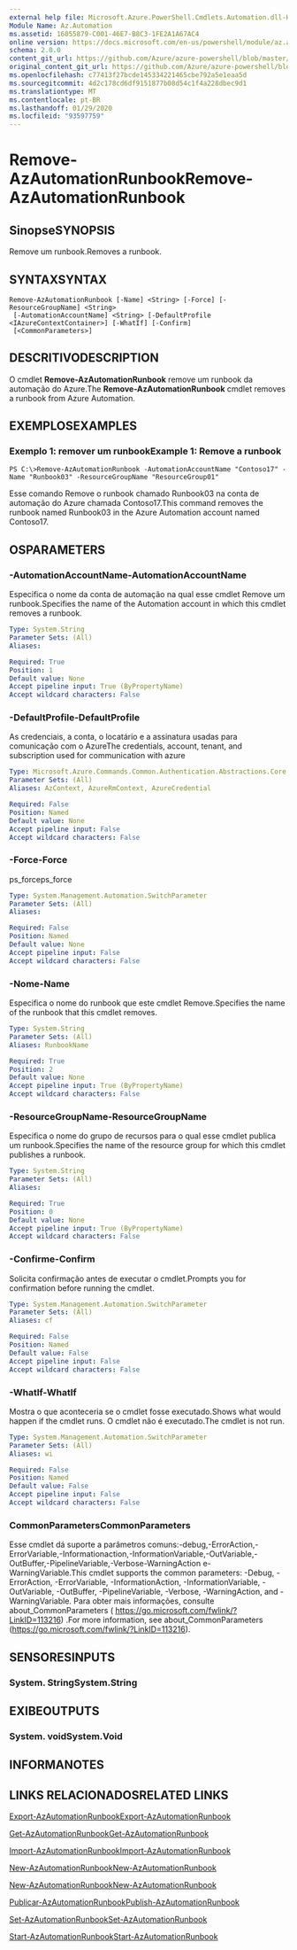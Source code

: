 ```yaml
---
external help file: Microsoft.Azure.PowerShell.Cmdlets.Automation.dll-Help.xml
Module Name: Az.Automation
ms.assetid: 16055879-C001-46E7-B8C3-1FE2A1A67AC4
online version: https://docs.microsoft.com/en-us/powershell/module/az.automation/remove-azautomationrunbook
schema: 2.0.0
content_git_url: https://github.com/Azure/azure-powershell/blob/master/src/Automation/Automation/help/Remove-AzAutomationRunbook.md
original_content_git_url: https://github.com/Azure/azure-powershell/blob/master/src/Automation/Automation/help/Remove-AzAutomationRunbook.md
ms.openlocfilehash: c77413f27bcde145334221465cbe792a5e1eaa5d
ms.sourcegitcommit: 4d2c178cd6df9151877b08d54c1f4a228dbec9d1
ms.translationtype: MT
ms.contentlocale: pt-BR
ms.lasthandoff: 01/29/2020
ms.locfileid: "93597759"
---
```

# <span data-ttu-id="a6add-101">Remove-AzAutomationRunbook</span><span class="sxs-lookup"><span data-stu-id="a6add-101">Remove-AzAutomationRunbook</span></span>

## <span data-ttu-id="a6add-102">Sinopse</span><span class="sxs-lookup"><span data-stu-id="a6add-102">SYNOPSIS</span></span>
<span data-ttu-id="a6add-103">Remove um runbook.</span><span class="sxs-lookup"><span data-stu-id="a6add-103">Removes a runbook.</span></span>

## <span data-ttu-id="a6add-104">SYNTAX</span><span class="sxs-lookup"><span data-stu-id="a6add-104">SYNTAX</span></span>

```
Remove-AzAutomationRunbook [-Name] <String> [-Force] [-ResourceGroupName] <String>
 [-AutomationAccountName] <String> [-DefaultProfile <IAzureContextContainer>] [-WhatIf] [-Confirm]
 [<CommonParameters>]
```

## <span data-ttu-id="a6add-105">DESCRITIVO</span><span class="sxs-lookup"><span data-stu-id="a6add-105">DESCRIPTION</span></span>
<span data-ttu-id="a6add-106">O cmdlet **Remove-AzAutomationRunbook** remove um runbook da automação do Azure.</span><span class="sxs-lookup"><span data-stu-id="a6add-106">The **Remove-AzAutomationRunbook** cmdlet removes a runbook from Azure Automation.</span></span>

## <span data-ttu-id="a6add-107">EXEMPLOS</span><span class="sxs-lookup"><span data-stu-id="a6add-107">EXAMPLES</span></span>

### <span data-ttu-id="a6add-108">Exemplo 1: remover um runbook</span><span class="sxs-lookup"><span data-stu-id="a6add-108">Example 1: Remove a runbook</span></span>
```
PS C:\>Remove-AzAutomationRunbook -AutomationAccountName "Contoso17" -Name "Runbook03" -ResourceGroupName "ResourceGroup01"
```

<span data-ttu-id="a6add-109">Esse comando Remove o runbook chamado Runbook03 na conta de automação do Azure chamada Contoso17.</span><span class="sxs-lookup"><span data-stu-id="a6add-109">This command removes the runbook named Runbook03 in the Azure Automation account named Contoso17.</span></span>

## <span data-ttu-id="a6add-110">OS</span><span class="sxs-lookup"><span data-stu-id="a6add-110">PARAMETERS</span></span>

### <span data-ttu-id="a6add-111">-AutomationAccountName</span><span class="sxs-lookup"><span data-stu-id="a6add-111">-AutomationAccountName</span></span>
<span data-ttu-id="a6add-112">Especifica o nome da conta de automação na qual esse cmdlet Remove um runbook.</span><span class="sxs-lookup"><span data-stu-id="a6add-112">Specifies the name of the Automation account in which this cmdlet removes a runbook.</span></span>

```yaml
Type: System.String
Parameter Sets: (All)
Aliases:

Required: True
Position: 1
Default value: None
Accept pipeline input: True (ByPropertyName)
Accept wildcard characters: False
```

### <span data-ttu-id="a6add-113">-DefaultProfile</span><span class="sxs-lookup"><span data-stu-id="a6add-113">-DefaultProfile</span></span>
<span data-ttu-id="a6add-114">As credenciais, a conta, o locatário e a assinatura usadas para comunicação com o Azure</span><span class="sxs-lookup"><span data-stu-id="a6add-114">The credentials, account, tenant, and subscription used for communication with azure</span></span>

```yaml
Type: Microsoft.Azure.Commands.Common.Authentication.Abstractions.Core.IAzureContextContainer
Parameter Sets: (All)
Aliases: AzContext, AzureRmContext, AzureCredential

Required: False
Position: Named
Default value: None
Accept pipeline input: False
Accept wildcard characters: False
```

### <span data-ttu-id="a6add-115">-Force</span><span class="sxs-lookup"><span data-stu-id="a6add-115">-Force</span></span>
<span data-ttu-id="a6add-116">ps_force</span><span class="sxs-lookup"><span data-stu-id="a6add-116">ps_force</span></span>

```yaml
Type: System.Management.Automation.SwitchParameter
Parameter Sets: (All)
Aliases:

Required: False
Position: Named
Default value: None
Accept pipeline input: False
Accept wildcard characters: False
```

### <span data-ttu-id="a6add-117">-Nome</span><span class="sxs-lookup"><span data-stu-id="a6add-117">-Name</span></span>
<span data-ttu-id="a6add-118">Especifica o nome do runbook que este cmdlet Remove.</span><span class="sxs-lookup"><span data-stu-id="a6add-118">Specifies the name of the runbook that this cmdlet removes.</span></span>

```yaml
Type: System.String
Parameter Sets: (All)
Aliases: RunbookName

Required: True
Position: 2
Default value: None
Accept pipeline input: True (ByPropertyName)
Accept wildcard characters: False
```

### <span data-ttu-id="a6add-119">-ResourceGroupName</span><span class="sxs-lookup"><span data-stu-id="a6add-119">-ResourceGroupName</span></span>
<span data-ttu-id="a6add-120">Especifica o nome do grupo de recursos para o qual esse cmdlet publica um runbook.</span><span class="sxs-lookup"><span data-stu-id="a6add-120">Specifies the name of the resource group for which this cmdlet publishes a runbook.</span></span>

```yaml
Type: System.String
Parameter Sets: (All)
Aliases:

Required: True
Position: 0
Default value: None
Accept pipeline input: True (ByPropertyName)
Accept wildcard characters: False
```

### <span data-ttu-id="a6add-121">-Confirme</span><span class="sxs-lookup"><span data-stu-id="a6add-121">-Confirm</span></span>
<span data-ttu-id="a6add-122">Solicita confirmação antes de executar o cmdlet.</span><span class="sxs-lookup"><span data-stu-id="a6add-122">Prompts you for confirmation before running the cmdlet.</span></span>

```yaml
Type: System.Management.Automation.SwitchParameter
Parameter Sets: (All)
Aliases: cf

Required: False
Position: Named
Default value: False
Accept pipeline input: False
Accept wildcard characters: False
```

### <span data-ttu-id="a6add-123">-WhatIf</span><span class="sxs-lookup"><span data-stu-id="a6add-123">-WhatIf</span></span>
<span data-ttu-id="a6add-124">Mostra o que aconteceria se o cmdlet fosse executado.</span><span class="sxs-lookup"><span data-stu-id="a6add-124">Shows what would happen if the cmdlet runs.</span></span>
<span data-ttu-id="a6add-125">O cmdlet não é executado.</span><span class="sxs-lookup"><span data-stu-id="a6add-125">The cmdlet is not run.</span></span>

```yaml
Type: System.Management.Automation.SwitchParameter
Parameter Sets: (All)
Aliases: wi

Required: False
Position: Named
Default value: False
Accept pipeline input: False
Accept wildcard characters: False
```

### <span data-ttu-id="a6add-126">CommonParameters</span><span class="sxs-lookup"><span data-stu-id="a6add-126">CommonParameters</span></span>
<span data-ttu-id="a6add-127">Esse cmdlet dá suporte a parâmetros comuns:-debug,-ErrorAction,-ErrorVariable,-Informationaction,-InformationVariable,-OutVariable,-OutBuffer,-PipelineVariable,-Verbose-WarningAction e-WarningVariable.</span><span class="sxs-lookup"><span data-stu-id="a6add-127">This cmdlet supports the common parameters: -Debug, -ErrorAction, -ErrorVariable, -InformationAction, -InformationVariable, -OutVariable, -OutBuffer, -PipelineVariable, -Verbose, -WarningAction, and -WarningVariable.</span></span> <span data-ttu-id="a6add-128">Para obter mais informações, consulte about_CommonParameters ( https://go.microsoft.com/fwlink/?LinkID=113216) .</span><span class="sxs-lookup"><span data-stu-id="a6add-128">For more information, see about_CommonParameters (https://go.microsoft.com/fwlink/?LinkID=113216).</span></span>

## <span data-ttu-id="a6add-129">SENSORES</span><span class="sxs-lookup"><span data-stu-id="a6add-129">INPUTS</span></span>

### <span data-ttu-id="a6add-130">System. String</span><span class="sxs-lookup"><span data-stu-id="a6add-130">System.String</span></span>

## <span data-ttu-id="a6add-131">EXIBE</span><span class="sxs-lookup"><span data-stu-id="a6add-131">OUTPUTS</span></span>

### <span data-ttu-id="a6add-132">System. void</span><span class="sxs-lookup"><span data-stu-id="a6add-132">System.Void</span></span>

## <span data-ttu-id="a6add-133">INFORMA</span><span class="sxs-lookup"><span data-stu-id="a6add-133">NOTES</span></span>

## <span data-ttu-id="a6add-134">LINKS RELACIONADOS</span><span class="sxs-lookup"><span data-stu-id="a6add-134">RELATED LINKS</span></span>

[<span data-ttu-id="a6add-135">Export-AzAutomationRunbook</span><span class="sxs-lookup"><span data-stu-id="a6add-135">Export-AzAutomationRunbook</span></span>](./Export-AzAutomationRunbook.md)

[<span data-ttu-id="a6add-136">Get-AzAutomationRunbook</span><span class="sxs-lookup"><span data-stu-id="a6add-136">Get-AzAutomationRunbook</span></span>](./Get-AzAutomationRunbook.md)

[<span data-ttu-id="a6add-137">Import-AzAutomationRunbook</span><span class="sxs-lookup"><span data-stu-id="a6add-137">Import-AzAutomationRunbook</span></span>](./Import-AzAutomationRunbook.md)

[<span data-ttu-id="a6add-138">New-AzAutomationRunbook</span><span class="sxs-lookup"><span data-stu-id="a6add-138">New-AzAutomationRunbook</span></span>](./New-AzAutomationRunbook.md)

[<span data-ttu-id="a6add-139">New-AzAutomationRunbook</span><span class="sxs-lookup"><span data-stu-id="a6add-139">New-AzAutomationRunbook</span></span>](./New-AzAutomationRunbook.md)

[<span data-ttu-id="a6add-140">Publicar-AzAutomationRunbook</span><span class="sxs-lookup"><span data-stu-id="a6add-140">Publish-AzAutomationRunbook</span></span>](./Publish-AzAutomationRunbook.md)

[<span data-ttu-id="a6add-141">Set-AzAutomationRunbook</span><span class="sxs-lookup"><span data-stu-id="a6add-141">Set-AzAutomationRunbook</span></span>](./Set-AzAutomationRunbook.md)

[<span data-ttu-id="a6add-142">Start-AzAutomationRunbook</span><span class="sxs-lookup"><span data-stu-id="a6add-142">Start-AzAutomationRunbook</span></span>](./Start-AzAutomationRunbook.md)


